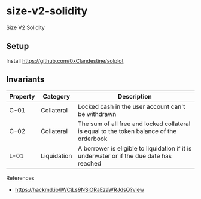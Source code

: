 # size-v2-solidity

Size V2 Solidity

## Setup

Install <https://github.com/0xClandestine/solplot>

## Invariants

| Property | Category    | Description                                                                              |
| -------- | ----------- | ---------------------------------------------------------------------------------------- |
| C-01     | Collateral  | Locked cash in the user account can't be withdrawn                                       |
| C-02     | Collateral  | The sum of all free and locked collateral is equal to the token balance of the orderbook |
| L-01     | Liquidation | A borrower is eligible to liquidation if it is underwater or if the due date has reached |

References

- <https://hackmd.io/lWCjLs9NSiORaEzaWRJdsQ?view>
